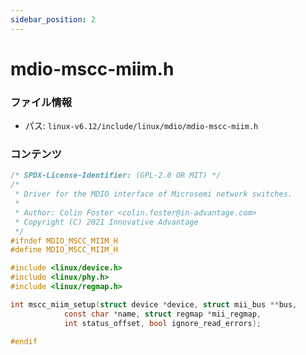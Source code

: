 ```yaml
---
sidebar_position: 2
---
```

# mdio-mscc-miim.h

### ファイル情報

- パス: `linux-v6.12/include/linux/mdio/mdio-mscc-miim.h`

### コンテンツ

```h
/* SPDX-License-Identifier: (GPL-2.0 OR MIT) */
/*
 * Driver for the MDIO interface of Microsemi network switches.
 *
 * Author: Colin Foster <colin.foster@in-advantage.com>
 * Copyright (C) 2021 Innovative Advantage
 */
#ifndef MDIO_MSCC_MIIM_H
#define MDIO_MSCC_MIIM_H

#include <linux/device.h>
#include <linux/phy.h>
#include <linux/regmap.h>

int mscc_miim_setup(struct device *device, struct mii_bus **bus,
		    const char *name, struct regmap *mii_regmap,
		    int status_offset, bool ignore_read_errors);

#endif

```

